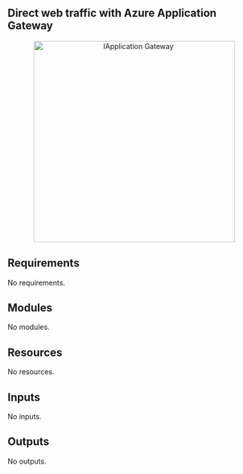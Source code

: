 <!-- BEGIN_TF_DOCS -->
## Direct web traffic with Azure Application Gateway

<p align="center">
  <img src="https://learn.microsoft.com/en-us/azure/application-gateway/media/quick-create-portal/application-gateway-qs-resources.png#lightbox" alt="IApplication Gateway" width="400">
</p>

## Requirements

No requirements.

## Modules

No modules.

## Resources

No resources.

## Inputs

No inputs.

## Outputs

No outputs.
<!-- END_TF_DOCS -->